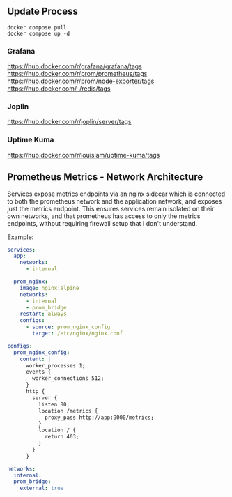 ## Update Process

```
docker compose pull
docker compose up -d
```

### Grafana

https://hub.docker.com/r/grafana/grafana/tags
https://hub.docker.com/r/prom/prometheus/tags
https://hub.docker.com/r/prom/node-exporter/tags
https://hub.docker.com/_/redis/tags

### Joplin

https://hub.docker.com/r/joplin/server/tags

### Uptime Kuma

https://hub.docker.com/r/louislam/uptime-kuma/tags

## Prometheus Metrics - Network Architecture

Services expose metrics endpoints via an nginx sidecar which is connected to both the prometheus network and the application network, and exposes just the metrics endpoint.
This ensures services remain isolated on their own networks, and that prometheus has access to only the metrics endpoints, without requiring firewall setup that I don't understand.

Example:

```yaml
services:
  app:
    networks:
      - internal

  prom_nginx:
    image: nginx:alpine
    networks:
      - internal
      - prom_bridge
    restart: always
    configs:
      - source: prom_nginx_config
        target: /etc/nginx/nginx.conf

configs:
  prom_nginx_config:
    content: |
      worker_processes 1;
      events {
        worker_connections 512;
      }
      http {
        server {
          listen 80;
          location /metrics {
            proxy_pass http://app:9000/metrics;
          }
          location / {
            return 403;
          }
        }
      }

networks:
  internal:
  prom_bridge:
    external: true
```
